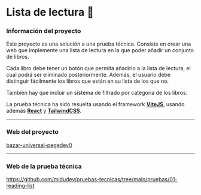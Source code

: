# Lista de lectura 📘

### Información del proyecto
Este proyecto es una solución a una prueba técnica. Consiste en crear una web que implemente una lista de lectura en la que poder añadir un conjunto de libros.

Cada libro debe tener un botón que permita añadirlo a la lista de lectura, el cual podrá ser eliminado posteriormente. Además, el usuario debe distinguir fácilmente los libros que están en su lista de los que no.

También hay que incluir un sistema de filtrado por categoría de los libros.

La prueba técnica ha sido resuelta usando el framework **[ViteJS](https://vitejs.dev/)**, usando además **[React](https://es.react.dev/)** y **[TailwindCSS](https://tailwindcss.com/)**.

---

### Web del proyecto
[bazar-universal-pegedev0](https://65bcef88551a638b300663dc--charming-creponne-f43ed5.netlify.app/)

---

### Web de la prueba técnica
https://github.com/midudev/pruebas-tecnicas/tree/main/pruebas/01-reading-list
